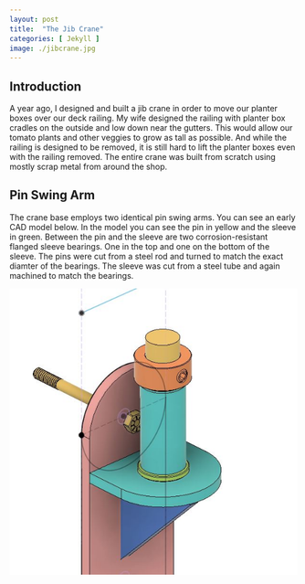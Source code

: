 ```yaml
---
layout: post
title:  "The Jib Crane"
categories: [ Jekyll ]
image: ./jibcrane.jpg
---
```


## Introduction

A year ago, I designed and built a jib crane in order to move our planter boxes over our deck railing. My wife designed the railing with planter box cradles on the outside and low down near the gutters. This would allow our tomato plants and other veggies to grow as tall as possible. And while the railing is designed to be removed, it is still hard to lift the planter boxes even with the railing removed. The entire crane was built from scratch using mostly scrap metal from around the shop. 

## Pin Swing Arm

The crane base employs two identical pin swing arms. You can see an early CAD model below. In the model you can see the pin in yellow and the sleeve in green. Between the pin and the sleeve are two corrosion-resistant flanged sleeve bearings. One in the top and one on the bottom of the sleeve. The pins were cut from a steel rod and turned to match the exact diamter of the bearings. The sleeve was cut from a steel tube and again machined to match the bearings. 

![Swing-Arm](./jippinbase.jpg)
